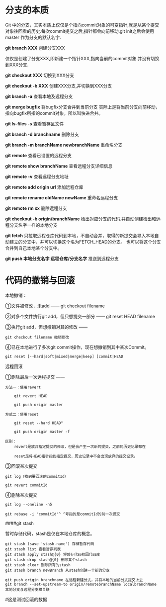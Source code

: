 分支的本质
================================
Git 中的分支，其实本质上仅仅是个指向commit对象的可变指针,就是从某个提交对象往回看的历史.每次commit提交之后,指针都会向前移动.git init之后会使用 master 作为分支的默认名字.

**git branch XXX** 创建分支XXX  

仅仅是创建了分支XXX,即新建一个指针XXX,指向当前的commit对象.并没有切换到XXX分支.

**git checkout XXX** 切换到XXX分支

**git checkout -b XXX** 创建XXX分支,并切换到XXX分支

**git branch -a** 查看本地及远程分支

**git merge bugfix** 将bugfix分支合并到当前分支
实际上是将当前分支向前移动，指向bugfix所指的commit对象，所以叫快进合并。

**git ls-files -s** 查看暂存区文件

**git branch -d branchname** 删除分支

**git branch -m branchName newbranchName** 重命名分支

**git remote** 查看已设置的远程分支

**git remote show branchName** 查看远程分支详细信息

**git remote -v** 查看远程分支地址

**git remote add origin url** 添加远程仓库

**git remote rename oldName newName** 重命名远程分支

**git remote rm xx** 删除远程分支

**git checkout -b origin/branchName** 
检出对应分支的代码.并自动创建检出和远程分支名字一样的本地分支

**git fetch** 只拉取远程仓库代码到本地，不自动合并，取得的新提交会导入本地自动建立的分支中，并可以切换这个名为FETCH_HEAD的分支。
也可以将这个分支合并到自己本地某个分支中。

**git push 本地分支名字 远程仓库/分支名字** 推送到远程分支

代码的撤销与回滚
==============================
本地撤销：

①文件被修改，未add —— git checkout filename

②对多个文件执行git add，但只想提交一部分 —— git reset HEAD filename

③执行git add，但想撤销对其的修改 —— 

    git checkout filename 撤销修改

④已在本地进行了多次git commit操作，现在想撤销到其中某次Commit。

    git reset [--hard|soft|mixed|merge|keep] [commit|HEAD


远程回滚

①删除最后一次远程提交 —— 
    
    方法一：使用revert
        
        git revert HEAD
        
        git push origin master
    
    方式二：使用reset
        
        git reset --hard HEAD^
        
        git push origin master -f
    
    区别：
        revert是放弃指定提交的修改，但是会产生一次新的提交，之前的历史记录都在
        
        reset是将HEAD指针指到指定提交，历史记录中不会出现放弃的提交记录。

③回滚某次提交
    
    git log（找到要回滚的commitId）
    
    git revert commitId

④删除某次提交
    
    git log --oneline -n5
    
    git rebase -i "commitId"^ ^号指的是commitId的前一次提交

####git stash

暂时存储代码，stash是仅在本地仓库的概念。
    
    git stash (save 'stash-name') 存储暂存代码
    git stash list 查看暂存列表
    git stash apply stash@{0} 将暂存代码拉回代码库
    git stash drop stash@{0} 删除某个stash
    git stash clear 删除所有的stash
    git stash branch newBranch 从stash创建一个新的分支
    
    git push origin branchname 在远程新建分支，并将本地的当前分支提交上去
    git branch --set-upstream-to origin/remotebranchName localbranchName
    本地分支与远程分支相关联
    
#这是测试回滚的数据